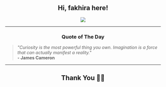 <h2 align="center"> Hi, fakhira here!</h2>

<p align="center">
<a href="https://github.com/fakhiralkda" alt="github streak"><img src="https://dvst-streak.herokuapp.com/?user=fakhiralkda&theme=tokyonight&fire=DD472C"></a>
</p>

<hr>
<h3 align="center">Quote of The Day</h3>
<p align="center">
<blockquote>
<i>"Curiosity is the most powerful thing you own. Imagination is a force that can actually manifest a reality."</i>
<br>
<b>- James Cameron</b>
</blockquote>
</p>


<hr>
<h2 align="center">Thank You 🙏🏼</h2>
